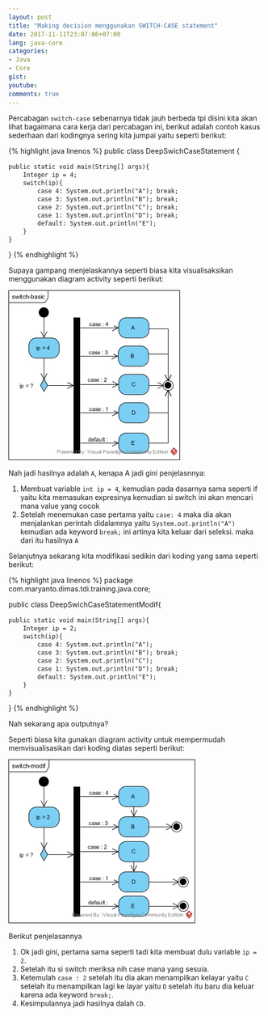```yaml
---
layout: post
title: "Making decision menggunakan SWITCH-CASE statement"
date: 2017-11-11T23:07:06+07:00
lang: java-core
categories:
- Java
- Core
gist: 
youtube: 
comments: true
---
```


Percabagan ```switch-case``` sebenarnya tidak jauh berbeda tpi disini kita akan lihat bagaimana cara kerja dari percabagan ini, berikut adalah contoh kasus sederhaan dari kodingnya sering kita jumpai yaitu seperti berikut:

{% highlight java linenos %}
public class DeepSwichCaseStatement {

    public static void main(String[] args){
        Integer ip = 4;
        switch(ip){
            case 4: System.out.println("A"); break;
            case 3: System.out.println("B"); break;
            case 2: System.out.println("C"); break;
            case 1: System.out.println("D"); break;
            default: System.out.println("E");
        }
    }
}
{% endhighlight %}

Supaya gampang menjelaskannya seperti biasa kita visualisaksikan menggunakan diagram activity seperti berikut:

![Switch case statement basic](/resources/downloads/imgs/java-core/switch-case-statement/switch-basic.jpg)

Nah jadi hasilnya adalah ```A```, kenapa A jadi gini penjelasnnya:

1. Membuat variable ```int ip = 4```, kemudian pada dasarnya sama seperti if yaitu kita memasukan expresinya kemudian si switch ini akan mencari mana value yang cocok
2. Setelah menemukan case pertama yaitu ```case: 4``` maka dia akan menjalankan perintah didalamnya yaitu ```System.out.println("A")``` kemudian ada keyword ```break;``` ini artinya kita keluar dari seleksi. maka dari itu hasilnya ```A```

Selanjutnya sekarang kita modifikasi sedikin dari koding yang sama seperti berikut:

{% highlight java linenos %}
package com.maryanto.dimas.tdi.training.java.core;

public class DeepSwichCaseStatementModif{

    public static void main(String[] args){
        Integer ip = 2;
        switch(ip){
            case 4: System.out.println("A"); 
            case 3: System.out.println("B"); break;
            case 2: System.out.println("C"); 
            case 1: System.out.println("D"); break;
            default: System.out.println("E");
        }
    }
}
{% endhighlight %}

Nah sekarang apa outputnya? 

Seperti biasa kita gunakan diagram activity untuk mempermudah memvisualisasikan dari koding diatas seperti berikut:

![Switch case statement basic without break](/resources/downloads/imgs/java-core/switch-case-statement/switch-modif.jpg)

Berikut penjelasannya

1. Ok jadi gini, pertama sama seperti tadi kita membuat dulu variable ```ip = 2```.
2. Setelah itu si switch meriksa nih case mana yang sesuia.
3. Ketemulah ```case : 2``` setelah itu dia akan menampilkan kelayar yaitu ```C``` setelah itu menampilkan lagi ke layar yaitu ```D``` setelah itu baru dia keluar karena ada keyword ```break;```.
4. Kesimpulannya jadi hasilnya dalah ```CD```.
